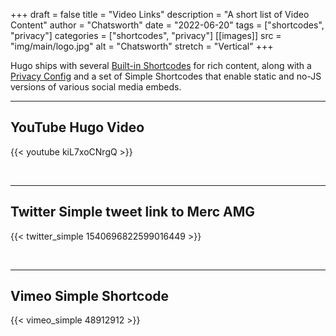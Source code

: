 +++
draft = false
title = "Video Links"
description = "A short list of Video Content"
author = "Chatsworth"
date = "2022-06-20"
tags = ["shortcodes", "privacy"]
categories = ["shortcodes", "privacy"]
[[images]]
  src = "img/main/logo.jpg"
  alt = "Chatsworth"
  stretch = "Vertical"
+++

Hugo ships with several [Built-in Shortcodes](https://gohugo.io/content-management/shortcodes/#use-hugo-s-built-in-shortcodes) for rich content, along with a [Privacy Config](https://gohugo.io/about/hugo-and-gdpr/) and a set of Simple Shortcodes that enable static and no-JS versions of various social media embeds.
<!--more-->
---

## YouTube Hugo Video

{{< youtube kiL7xoCNrgQ >}}

<br>

---

## Twitter Simple tweet link to Merc AMG

{{< twitter_simple 1540696822599016449 >}}

<br>

---

## Vimeo Simple Shortcode

{{< vimeo_simple 48912912 >}}
